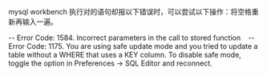 mysql workbench 执行对的语句却报以下错误时，可以尝试以下操作：将空格重新再输入一遍。

-- Error Code: 1584. Incorrect parameters in the call to stored function ` `
-- Error Code: 1175. You are using safe update mode and you tried to update a table without a WHERE that uses a KEY column.  To disable safe mode, toggle the option in Preferences -> SQL Editor and reconnect.


